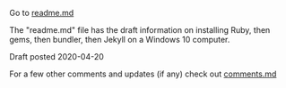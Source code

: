 ---
---
Go to [readme.md](readme)

The "readme.md" file has the draft information on installing Ruby, then gems, then bundler, then Jekyll on a Windows 10 computer.

Draft posted 2020-04-20
 
For a few other comments and updates (if any) check out [comments.md](comments)

